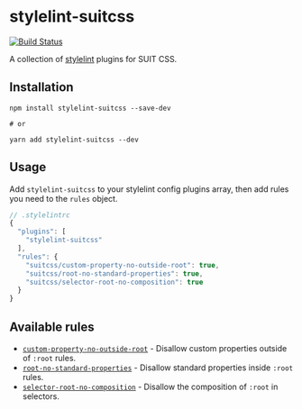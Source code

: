 # stylelint-suitcss

[![Build Status](https://travis-ci.org/suitcss/stylelint-suitcss.svg?branch=master)](https://travis-ci.org/suitcss/stylelint-suitcss)

A collection of [stylelint](https://stylelint.io/) plugins for SUIT CSS.

## Installation

```
npm install stylelint-suitcss --save-dev

# or

yarn add stylelint-suitcss --dev
```

## Usage

Add `stylelint-suitcss` to your stylelint config plugins array, then add rules
you need to the `rules` object.

```js
// .stylelintrc
{
  "plugins": [
    "stylelint-suitcss"
  ],
  "rules": {
    "suitcss/custom-property-no-outside-root": true,
    "suitcss/root-no-standard-properties": true,
    "suitcss/selector-root-no-composition": true
  }
}
```

## Available rules

* [`custom-property-no-outside-root`](./rules/custom-property-no-outside-root/README.md) - Disallow custom properties outside of `:root` rules.
* [`root-no-standard-properties`](./rules/root-no-standard-properties/README.md) - Disallow standard properties inside `:root` rules.
* [`selector-root-no-composition`](./rules/selector-root-no-composition/README.md) - Disallow the composition of `:root` in selectors.
